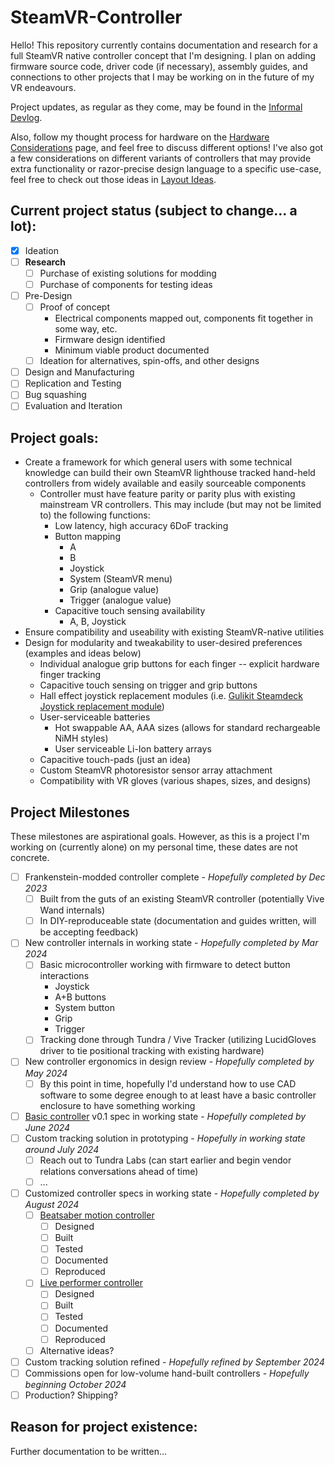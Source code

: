 # SteamVR-Controller

Hello! This repository currently contains documentation and research for a full SteamVR native controller concept that I'm designing. I plan on adding firmware source code, driver code (if necessary), assembly guides, and connections to other projects that I may be working on in the future of my VR endeavours.

Project updates, as regular as they come, may be found in the [Informal Devlog](docs/informal-devlog/_intro.md).

Also, follow my thought process for hardware on the [Hardware Considerations](docs/hardware-considerations.md) page, and feel free to discuss different options! I've also got a few considerations on different variants of controllers that may provide extra functionality or razor-precise design language to a specific use-case, feel free to check out those ideas in [Layout Ideas](docs/variants/layout-ideas.md).

## Current project status (subject to change... a lot):
- [x] Ideation
- [ ] **Research**
    - [ ] Purchase of existing solutions for modding
    - [ ] Purchase of components for testing ideas
- [ ] Pre-Design
    - [ ] Proof of concept
        - Electrical components mapped out, components fit together in some way, etc.
        - Firmware design identified
        - Minimum viable product documented
    - [ ] Ideation for alternatives, spin-offs, and other designs
- [ ] Design and Manufacturing
- [ ] Replication and Testing
- [ ] Bug squashing
- [ ] Evaluation and Iteration

## Project goals:
- Create a framework for which general users with some technical knowledge can build their own SteamVR lighthouse tracked hand-held controllers from widely available and easily sourceable components
    - Controller must have feature parity or parity plus with existing mainstream VR controllers. This may include (but may not be limited to) the following functions:
        - Low latency, high accuracy 6DoF tracking
        - Button mapping
            - A
            - B
            - Joystick
            - System (SteamVR menu)
            - Grip (analogue value)
            - Trigger (analogue value)
        - Capacitive touch sensing availability
            - A, B, Joystick
- Ensure compatibility and useability with existing SteamVR-native utilities
- Design for modularity and tweakability to user-desired preferences (examples and ideas below)
    - Individual analogue grip buttons for each finger -- explicit hardware finger tracking
    - Capacitive touch sensing on trigger and grip buttons
    - Hall effect joystick replacement modules (i.e. [Gulikit Steamdeck Joystick replacement module](https://www.gulikit.com/productinfo/854122.html))
    - User-serviceable batteries
        - Hot swappable AA, AAA sizes (allows for standard rechargeable NiMH styles)
        - User serviceable Li-Ion battery arrays
    - Capacitive touch-pads (just an idea)
    - Custom SteamVR photoresistor sensor array attachment
    - Compatibility with VR gloves (various shapes, sizes, and designs)

## Project Milestones

These milestones are aspirational goals. However, as this is a project I'm working on (currently alone) on my personal time, these dates are not concrete.

- [ ] Frankenstein-modded controller complete - *Hopefully completed by Dec 2023*
    - [ ] Built from the guts of an existing SteamVR controller (potentially Vive Wand internals)
    - [ ] In DIY-reproduceable state (documentation and guides written, will be accepting feedback)
- [ ] New controller internals in working state - *Hopefully completed by Mar 2024*
    - [ ] Basic microcontroller working with firmware to detect button interactions
        - Joystick
        - A+B buttons
        - System button
        - Grip
        - Trigger
    - [ ] Tracking done through Tundra / Vive Tracker (utilizing LucidGloves driver to tie positional tracking with existing hardware)
- [ ] New controller ergonomics in design review - *Hopefully completed by May 2024*
    - [ ] By this point in time, hopefully I'd understand how to use CAD software to some degree enough to at least have a basic controller enclosure to have something working
- [ ] [Basic controller](/docs/variants/main-controller.md) v0.1 spec in working state - *Hopefully completed by June 2024*
- [ ] Custom tracking solution in prototyping - *Hopefully in working state around July 2024*
    - [ ] Reach out to Tundra Labs (can start earlier and begin vendor relations conversations ahead of time)
    - [ ] ...
- [ ] Customized controller specs in working state - *Hopefully completed by August 2024*
    - [ ] [Beatsaber motion controller](/docs/variants/motion-controller.md)
        - [ ] Designed
        - [ ] Built
        - [ ] Tested
        - [ ] Documented
        - [ ] Reproduced
    - [ ] [Live performer controller](/docs/variants/pro-controller.md)
        - [ ] Designed
        - [ ] Built
        - [ ] Tested
        - [ ] Documented
        - [ ] Reproduced
    - [ ] Alternative ideas?
- [ ] Custom tracking solution refined - *Hopefully refined by September 2024*
- [ ] Commissions open for low-volume hand-built controllers - *Hopefully beginning October 2024*
- [ ] Production? Shipping?

## Reason for project existence:
Further documentation to be written...
